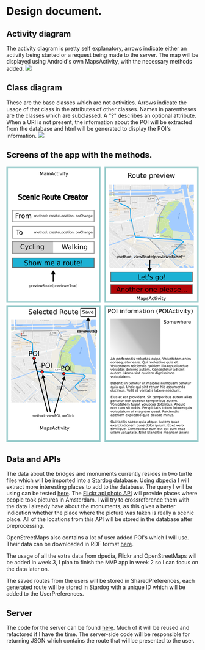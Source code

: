 # Design document.

## Activity diagram
The activity diagram is pretty self explanatory, arrows indicate either an activity being started or a request being made to the server.
The map will be displayed using Android's own MapsActivity, with the necessary methods added.
![](doc/activity_diagram.png)


## Class diagram
These are the base classes which are not activities. Arrows indicate the usage of that class in the attributes of other classes.
Names in parentheses are the classes which are subclassed.
A "?" describes an optional attribute. When a URI is not present, the information about the POI will be extracted from the database and html will be generated to display the POI's information.
![](doc/class_diagram.png)


## Screens of the app with the methods.
![Screens of the app](doc/screens_with_methods.png)


## Data and APIs
The data about the bridges and monuments currently resides in two turtle files which will be imported into a [Stardog](http://stardog.com/) database.
Using [dbpedia](http://dbpedia.org) I will extract more interesting places to add to the database. The query I will be using can be tested [here](http://yasgui.org/short/ryKCXamIe).
The [Flickr api photo API](https://www.flickr.com/services/api/flickr.activity.userPhotos.html) will provide places where people took pictures in Amsterdam. I will try to crossreference them with the data I already have about the monuments, as this gives a better indication whether the place where the picture was taken is really a scenic place. All of the locations from this API will be stored in the database after preprocessing.

OpenStreetMaps also contains a lot of user added POI's which I will use. Their data can be downloaded in RDF format [here](https://github.com/ucd-spatial/OsmSemanticNetwork).

The usage of all the extra data from dpedia, Flickr and OpenStreetMaps will be added in week 3, I plan to finish the MVP app in week 2 so I can focus on the data later on.

The saved routes from the users will be stored in SharedPreferences, each generated route will be stored in Stardog with a unique ID which will be added to the UserPreferences.


## Server
The code for the server can be found [here](https://github.com/RensMester/SemanticWeb). Much of it will be reused and refactored if I have the time. The server-side code will be responsible for returning JSON which contains the route that will be presented to the user.
